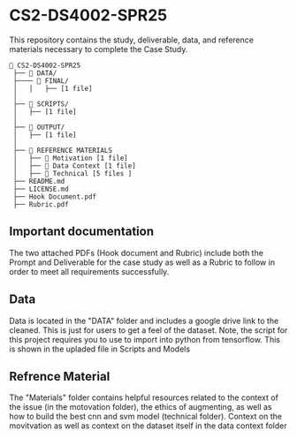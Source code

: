 # CS2-DS4002-SPR25
This repository contains the study, deliverable, data, and reference materials necessary to complete the Case Study.
```
📂 CS2-DS4002-SPR25
 ├── 📂 DATA/  
 ├──── 📂 FINAL/
 │   │   ├── [1 file]
 │
 ├── 📂 SCRIPTS/  
 │   ├── [1 file]
 │  
 ├── 📂 OUTPUT/
 │   ├── [1 file]
 │ 
 ├── 📂 REFERENCE MATERIALS  
 │   ├── 📂 Motivation [1 file]
 │   ├── 📂 Data Context [1 file]
 │   ├── 📂 Technical [5 files ]
 ├── README.md   
 ├── LICENSE.md   
 ├── Hook Document.pdf  
 ├── Rubric.pdf
```


## Important documentation

The two attached PDFs (Hook document and Rubric) include both the Prompt and Deliverable for the case study as well as a Rubric to follow in order to meet all requirements successfully.

## Data
Data is located in the "DATA" folder and includes a google drive link to the cleaned. This is just for users to get a feel of the dataset. Note, the script for this project requires you to use to import into python from tensorflow. This is shown in the upladed file in Scripts and Models

## Refrence Material

The "Materials" folder contains helpful resources related to the context of the  issue (in the motovation folder), the ethics of augmenting, as well as how to build the best cnn and svm model (technical folder). Context on the movitvation as well as context on the dataset itself in the data context folder

